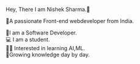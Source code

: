 
Hey, There I am Nishek Sharma.👋

👦A passionate Front-end webdeveloper from India.

👀I am a Software Developer.
<br>
💻 I am a student.
<br>
👨‍🎓 Interested in learning AI,ML.
<br>
🎈Growing knowledge day by day.
